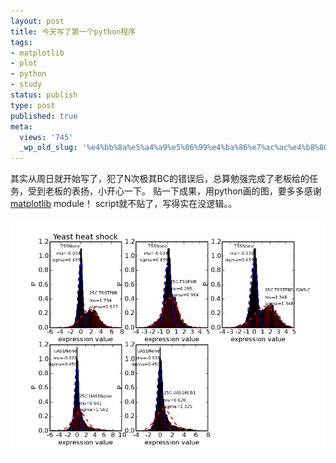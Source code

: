 ```yaml
---
layout: post
title: 今天写了第一个python程序
tags:
- matplotlib
- plot
- python
- study
status: publish
type: post
published: true
meta:
  views: '745'
  _wp_old_slug: '%e4%bb%8a%e5%a4%a9%e5%86%99%e4%ba%86%e7%ac%ac%e4%b8%80%e4%b8%aapython%e7%a8%8b%e5%ba%8f'
---
```

其实从周日就开始写了，犯了N次极其BC的错误后，总算勉强完成了老板给的任务，受到老板的表扬，小开心一下。
贴一下成果，用python画的图，要多多感谢<a href="http://matplotlib.sourceforge.net/" target="_blank">matplotlib</a> module！
script就不贴了，写得实在没逻辑。。

![](/images/2010/07/yeast_heat_shock_plot.png)
